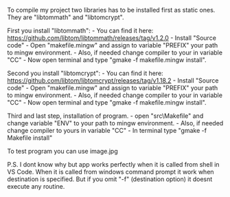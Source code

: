 To compile my project two libraries has to be installed first as static ones.
They are "libtommath" and "libtomcrypt".

First you install "libtommath":
	- You can find it here: https://github.com/libtom/libtommath/releases/tag/v1.2.0
	- Install "Source code"
	- Open "makefile.mingw" and assign to variable "PREFIX" your path to mingw environment.
	- Also, if needed change compiler to your in variable "CC"
	- Now open terminal and type "gmake -f makefile.mingw install".

Second you install "libtomcrypt":
	- You can find it here: https://github.com/libtom/libtomcrypt/releases/tag/v1.18.2
	- Install "Source code"
	- Open "makefile.mingw" and assign to variable "PREFIX" your path to mingw environment.
	- Also, if needed change compiler to your in variable "CC"
	- Now open terminal and type "gmake -f makefile.mingw install".

Third and last step, installation of program.
	- open "src\Makefile" and change variable "ENV" to your path to mingw environment.
	- Also, if needed change compiler to yours in variable "CC"
	- In terminal type "gmake -f Makefile install"


To test program you can use image.jpg

P.S. I dont know why but app works perfectly when it is called from shell in VS Code.
When it is called from windows command prompt it work when destination is specified. 
But if you omit "-f" (destination option) it doesnt execute any routine.
